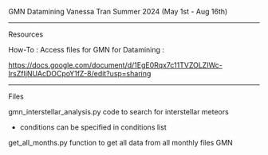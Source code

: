 GMN Datamining
Vanessa Tran
Summer 2024 (May 1st - Aug 16th)

----------------------------------------

Resources

How-To : Access files for GMN for Datamining : 

https://docs.google.com/document/d/1EgE0Rqx7c11TVZOLZIWc-IrsZfIjNUAcDOCpoY1fZ-8/edit?usp=sharing 

-----------------------------------------

Files

gmn_interstellar_analysis.py
code to search for interstellar meteors
- conditions can be specified in conditions list

get_all_months.py
function to get all data from all monthly files GMN

